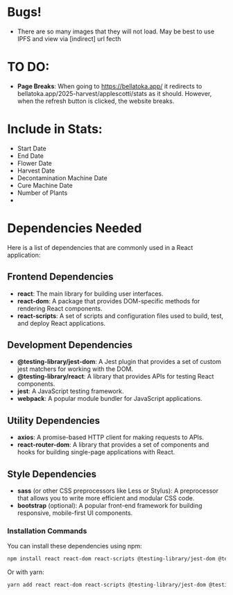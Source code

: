 # Bugs!
* There are so many images that they will not load.  May be best to use IPFS and view via [indirect] url fecth


# TO DO:
* **Page Breaks**: When going to https://bellatoka.app/ it redirects to bellatoka.app/2025-harvest/applescotti/stats as it should.  However, when the refresh button is clicked, the website breaks.

# Include in Stats:
* Start Date
* End Date
* Flower Date
* Harvest Date
* Decontamination Machine Date
* Cure Machine Date
* Number of Plants
* 



# Dependencies Needed
Here is a list of dependencies that are commonly used in a React application:

## Frontend Dependencies
* **react**: The main library for building user interfaces.
* **react-dom**: A package that provides DOM-specific methods for rendering React components.
* **react-scripts**: A set of scripts and configuration files used to build, test, and deploy React applications.

## Development Dependencies
* **@testing-library/jest-dom**: A Jest plugin that provides a set of custom jest matchers for working with the DOM.
* **@testing-library/react**: A library that provides APIs for testing React components.
* **jest**: A JavaScript testing framework.
* **webpack**: A popular module bundler for JavaScript applications.

## Utility Dependencies
* **axios**: A promise-based HTTP client for making requests to APIs.
* **react-router-dom**: A library that provides a set of components and hooks for building single-page applications with React.

## Style Dependencies
* **sass** (or other CSS preprocessors like Less or Stylus): A preprocessor that allows you to write more efficient and modular CSS code.
* **bootstrap** (optional): A popular front-end framework for building responsive, mobile-first UI components.

### Installation Commands

You can install these dependencies using npm:
```bash
npm install react react-dom react-scripts @testing-library/jest-dom @testing-library/react jest webpack axios react-router-dom sass bootstrap
```
Or with yarn:
```bash
yarn add react react-dom react-scripts @testing-library/jest-dom @testing-library/react jest webpack axios react-router-dom sass bootstrap
```

